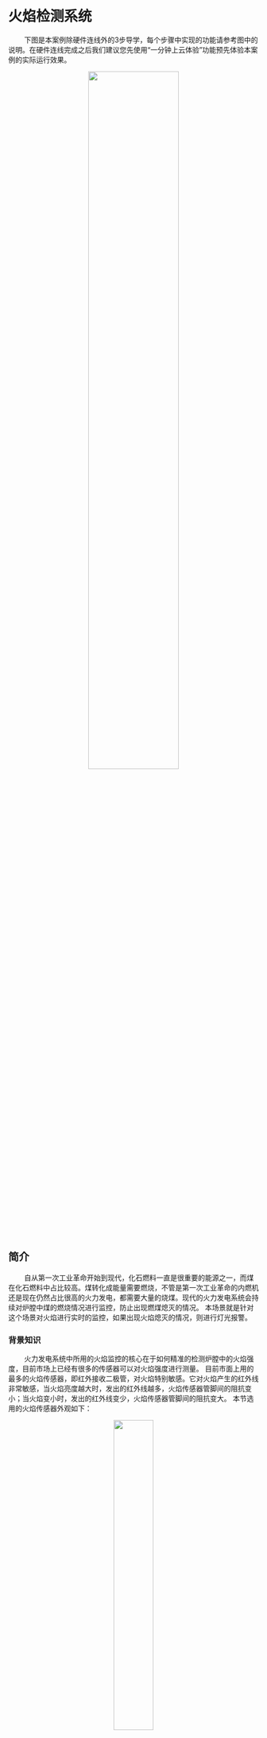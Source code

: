 # 火焰检测系统
&emsp;&emsp;
下图是本案例除硬件连线外的3步导学，每个步骤中实现的功能请参考图中的说明。在硬件连线完成之后我们建议您先使用“一分钟上云体验”功能预先体验本案例的实际运行效果。
<div align="center">
<img src=./../../../images/4_fire_detector_步骤概述.jpg width=60%/>
</div>

## 简介

&emsp;&emsp;
自从第一次工业革命开始到现代，化石燃料一直是很重要的能源之一，而煤在化石燃料中占比较高。煤转化成能量需要燃烧，不管是第一次工业革命的内燃机还是现在仍然占比很高的火力发电，都需要大量的烧煤。现代的火力发电系统会持续对炉膛中煤的燃烧情况进行监控，防止出现燃煤熄灭的情况。
本场景就是针对这个场景对火焰进行实时的监控，如果出现火焰熄灭的情况，则进行灯光报警。

### 背景知识

&emsp;&emsp;
火力发电系统中所用的火焰监控的核心在于如何精准的检测炉膛中的火焰强度，目前市场上已经有很多的传感器可以对火焰强度进行测量。
目前市面上用的最多的火焰传感器，即红外接收二极管，对火焰特别敏感。它对火焰产生的红外线非常敏感，当火焰亮度越大时，发出的红外线越多，火焰传感器管脚间的阻抗变小；当火焰变小时，发出的红外线变少，火焰传感器管脚间的阻抗变大。
本节选用的火焰传感器外观如下：
<div align="center">
<img src=./../../../images/4_火焰传感器外观图.png width=40%/>
</div>
<br>

## 准备

&emsp;&emsp;
硬件器材：
1. ESP32开发板一套
2. 火焰传感器一个
3. 连接线若干

&emsp;&emsp;
NODEMCU32S硬件连线图如下图所示：
<div align="center">
<img src=./../../../images/4_ESP32_火焰传感器连线图.jpg width=90%/>
</div>
<br>

&emsp;&emsp;
M5STACKCORE2硬件连线如下表所示：

|传感器引脚|板级pin脚|说明|
|----|----|----|
| A0 | G36 | 火焰传感器信号测试点位 |
| VCC | 3.3V | 火焰传感器供电点位 |
| GND | GND | 火焰传感器地点位 |


## 一分钟上云体验
- 打开“支付宝”扫描下图二维码

<div align="center">
<img src=../../../images/案例-火焰检测系统（JavaScript）.png width=40%/>
</div>

- 在完成上面的“硬件连线”步骤之后，点击“体验案例”按钮，即可立即体验本案例的实际运行效果。
<div align="center">
<img src=../../../images/1_一分钟上云_step2.png width=80%/>
</div>

<br>

## 物联网平台开发
### 开通公共实例
&emsp;&emsp;
对于第一次使用物联网平台的读者，需要开通实例以使用物联网平台的功能。这里可以使用免费的公共实例进行开发。

&emsp;&emsp;
在[物联网平台](https://iot.console.aliyun.com/lk/summary/new)中，左上角选择“华东2-上海”，点击“公共实例”，即可开通。

<div align="center">
<img src=./../../../images/5_3_开通公共实例.png
 width=100%/>
</div>

&emsp;&emsp;
开通物联网平台功能之后，需要完成下面的3个步骤完成云端设备的创建：
1. 创建云端产品
2. 创建产品属性（物模型）
3. 创建云端设备（获取三元组）

<br>

### 创建云端产品
&emsp;&emsp;
点击上图中的“公共实例”，即可进入[控制台](https://iot.console.aliyun.com/lk/summary/new)进行产品创建。然后，创建云端产品的网址：https://iot.console.aliyun.com/product

&emsp;&emsp;
点击创建产品按钮，如下图所示。

<div align="center">
<img src=./../../../images/1_创建产品.png
 width=100%/>
</div>

&emsp;&emsp;
在新建产品设定页面按照下图所示，设定“产品名称”，选择所属的“自定义品类”（自定义品类的物模型为空，需要自己创建，也可以通过导入外部物模型的方式导入），节点类型选择“直连设备”，联网方式选择“Wi-Fi”，数据格式选择“ICA标准数据格式”，检验类型和认证方式选择默认设定即可。还可以根据开发者自己的需求在“产品描述”页面添加针对此产品的描述。
<div align="center">
<img src=./../../../images/4_新建火焰检测设备.png
 width=100%/>
</div>

&emsp;&emsp;
选择之后，点击“确认”按钮，即可完成产品创建。返回“产品”页面之后可以看到产品类表中会出现刚刚创建的“火焰检测系统”的产品，如下图所示。

<div align="center">
<img src=./../../../images/4_火焰检测系统_产品列表页.png width=100%/>
</div>


<br>

### 创建产品属性（物模型）
&emsp;&emsp;
点击上图中的“查看”按钮，即可看到产品信息，Topic列表，功能定义，数据解析等跟产品相关功能的设定。点开“功能定义”标签页，可以看到设备物模型定义。

<div align="center">
<img src=./../../../images/4_火焰检测系统_产品详情页面.png width=100%/>
</div>



&emsp;&emsp;
标识符是设备端上报设备属性状态的消息中需要使用的标识符，并且只有在设备上报的属性内容符合“数据定义”中的数据取值范围的时候才会被物联网平台记录，否则会被物联网平台认定为非法属性而过滤掉。

&emsp;&emsp;
本节我们选择导入物模型的方式来创建此系统需要的物模型信息，点击上图中的”编辑草稿“按钮。然后按照下图的步骤，选择本地文件[火焰检测系统物模型](./link_platform/）fire_detector_model.zip进行导入。

<div align="center">
<img src=./../../../images/4_火焰检测系统_发布物模型.png width=100%/>
</div>


&emsp;&emsp;
物模型导入成功后可以看到网页出现了我们刚刚导入的物模型属性。其中alarmState代表的是火焰的报警状态，1处于报警状态，0代表没有报警；fireVoltage代表火焰传感器检测到的电压值。


<div align="center">
<img src=./../../../images/4_火焰检测系统_物模型.png width=100%/>
</div>
&emsp;&emsp;
产品及其物模型创建完成后，就可以创建这个产品的设备了。

<br>

### 创建云端设备（获取三元组）
&emsp;&emsp;
在产品列表页面中，点击”火焰检测系统“后的“管理设备”，就会进到设备管理页面。

<div align="center">
<img src=./../../../images/4_火焰检测系统_产品页_管理设备.png width=100%/>
</div>

&emsp;&emsp;
在“设备”页面点击“添加设备”按钮，如下图所示。
<div align="center">
<img src=./../../../images/4_火焰传感器_添加设备入口.png width=100%/>
</div>

&emsp;&emsp;
在“添加设备”页面中设定“deviceName”，这里开发者可以自己填入自己想设定的设备名称，也可以不填任何内容让系统自动生成设备名称，如下图所示。
<div align="center">
<img src=./../../../images/1_添加设备.png width=40%/>
</div>

&emsp;&emsp;
设备添加完成后，点击“前往查看”按钮，就可以看到此设备端详细信息了。
<div align="center">
<img src=./../../../images/1_完成添加设备.png width=40%/>
</div>

&emsp;&emsp;
设备信息中有两个信息需要和设备端开发相匹配：
1. 三元组
2. 物模型属性信息

<div align="center">
<img src=./../../../images/4_火焰检测系统_设备详情.png width=100%/>
</div>

<br>

### **获取设备三元组**
&emsp;&emsp;
如上图所示，点击“查看”按钮，就可以看到设备的三元组信息，三元组是物联网设备端和物联网云端设备相关联的唯一标识符，在设备端连接云端的时候会使用三元组信息和云端进行鉴权，鉴权通过之后云端会认为设备已激活并上线。

<div align="center">
<img src=./../../../images/4_火焰检测系统_设备三元组.png width=50%/>
</div>

<br>

### **查看设备属性信息**
&emsp;&emsp;
设备详情信息页中的“物模型数据”标签页中可以看到设备的所有属性信息、设备时间上报情况及设备服务调用情况，如下图所示。待物联网设备按照设备属性对应的标识符上报设备属性的时候，本图片中的“火焰检测电压“，”报警状态“等属性值就会显示设备最新的属性信息。
<div align="center">
<img src=./../../../images/4_火焰检测系统_设备物模型数据.png width=100%/>
</div>

<br>

> 创建产品和设备的过程是按照面向对象的思想进行设计的，其中创建产品可以看成是新建一个类，其中的物模型则是类的对象，创建设备则是进行类的实例化。

<br>

## 设备端开发

### 开发环境
&emsp;&emsp;
在进行下一步之前请确保以下工作已经搭建完毕。详情请参考[esp32开发环境](../../../startup/ESP32-quick-start.md)的说明。
<br>
&emsp;&emsp;
(1) 烧录支持HaaS-JS开发的"ESP32 HaaS固件"。
<br>
&emsp;&emsp;
(2) 已安装ESP32 USB串口驱动。
<br>
&emsp;&emsp;
(2) 已下载HaaS-JS轻应用推送工具amp。
<br>

### 下载示例代码

&emsp;&emsp;
下载《[ESP32 fire_detector示例](https://gitee.com/alios-things/amp/tree/master/example-js/haaseduk1/fs)》，示例代码目录如下所示：
```bash
fire_detector
├── app.json         # 板级配置
└── app.js           # 应用代码
└── fire_mk002354.js # 火焰检测传感器驱动
```

### 修改wifi ssid和password

&emsp;&emsp;
修改fire_detector工程里app.js中wifiSsid和wifiPassword的值为读者实际要连接的路由器的名称及密码（请注意名称和密码都需要放在""符号中间）。

```javascript
var wifiOptions = {
    ssid: "请填写您的路由器名称",
    password: "请填写您的路由器密码",
    bssid: '',
    timeout_ms: 18000
  };
```

### 修改设备端三元组

&emsp;&emsp;
修改fire_detector工程里app.js中productKey、deviceName和deviceSecret的值为读者创建的物联网设备的三元组信息，如下图所示：

```javascript
var iotOptions = {
    productKey: "请填写您在阿里云物联网平台申请的产品PK",
    deviceName: "请填写您在阿里云物联网平台申请的产品DN",
    deviceSecret: "请填写您在阿里云物联网平台申请的产品DS"});
    region: 'cn-shanghai',
    keepaliveSec: 60
  }
```
<br>

### 推送脚本至设备
&emsp;&emsp;
 注意: ESP32在Windows环境下执行amp-win工具下载JS脚本之前，需要先把ESP32的GPIO_0拉高（和3.3v脚短接），这样才能正常推送。Mac环境下则无此问题，不需该步骤。

&emsp;&emsp;
ESP32板子GPIO_0 硬件连线如下表所示：
|板子|板级pin脚|说明|
|-----|----|----|
| NODEMCU-32 | P0 | GPIO_0对应管脚 |
| M5StackCore2 | G0 | GPIO_0对应管脚 |

&emsp;&emsp;
执行以下amp命令。
> ./amp-clitool/dist/amp-macos/amp serialput ./fire_detector /dev/cu.wchusbserial537A003351 -m quickjs -e 0 -b 115200

&emsp;&emsp;
注意：amp工具路径和ESP32的串口ID请以实际为准。
<br>

## 运行结果
### 本地查看
&emsp;&emsp;
JavaScript脚本推送到ESP32之后 ，会自动运行，运行过程中日志如下。其中：

```log
wifi connected
create IotDeviceClient
iot platform connected
>> fireVoltage is 35, alarm_on is 1
>> fireVoltage is 511, alarm_on is 0
...
```

> 打火机打着火后，远离和靠近火焰传感器的二极管，查看设备端日志的量测值是否有变化。
> 请务必注意安全！！！

<br>


## 物联网平台端设备信息查看

&emsp;&emsp;
物联网设备的系统启动成功并连接到物联网平台之后，物联网平台上对应的设备状态会从”未激活状态“变为”上线“，在物模型数据标签页上会显示设备上报到物联网平台的属性值。

<div align="center">
<img src=./../../../images/1_火焰检测系统_设备状态及属性.png width=100%/>
</div>

&emsp;&emsp;
此时如果开发板周围的火焰强度发生变化，物联网平台的物模型数据会更新为设备上报的最新的属性值。

<br>

## 物联网平台控制报警灯状态
&emsp;&emsp;
物联网设备上线之后，可以通过”监控运维“中的"在线调试"功能进行调试，详细操作步骤见下图：
<div align="center">
<img src=./../../../images/1_火焰检测系统_物联网平台在线调试功能.png width=100%/>
</div>

&emsp;&emsp;
此产品的物模型属性中，"火焰检测电压值"设置的是只读，也就是说智能从设备端读取，不支持设置此状态到设备端，所以点开"火焰检测电压"后面的”调试“之后，里边只有获取的选项。”报警状态“设置的是可读可写，所以点开”报警状态“后面的”调试“之后，里边有”获取“、”设置”和“设置期望值”三个选项。
这里可以选择打开报警状态之后点击“设置”进行报警灯功能的调试。

<div align="center">
<img src=./../../../images/1_火焰检测系统_云端打开报警灯.png width=100%/>
</div>

&emsp;&emsp;
此时查看设备端LED是否已经打开，打开成功则代表控制报警灯成功。

<br>

## 物联网应用开发

### 火焰亮度监控系统
&emsp;&emsp;
下图是一个典型的物联网应用程序开发的流程图，接下来本节就按照这个流程介绍如何完成火焰监控系统web端应用程序的开发。

<div align="center">
<img src=./../../../images/1_物联网应用开发的一般流程.png width=80%/>
</div>

<br>

### **新建“普通项目”**
&emsp;&emsp;
打开[IoT Studio官网](https://studio.iot.aliyun.com/)，在项目管理中创建一个空白项目，如下图所示，将此项目命名为“火焰监控报警系统”。
<div align="center">
<img src=./../../../images/4_火焰监控报警系统_创建IoTStudio项目.png width=80%/>
</div>

<br>

### **新建“web应用”**
&emsp;&emsp;
新建“普通项目”之后，在新项目的首页新建一个web应用，命名为“火焰实时监控”。
<div align="center">
<img src=./../../../images/4_火焰监控系统_web应用创建.png width=80%/>
</div>


&emsp;&emsp;
web应用创建成功后会进入到应用界面设计页面。
<div align="center">
<img src=./../../../images/4_火焰监控系统_移动应用_页面编辑页.png width=80%/>
</div>


&emsp;&emsp;
点击上图红框中的“组件”按钮图标，就可以看到可用的组件列表。各组件的说明请参考[IoT Studio组件说明](https://help.aliyun.com/document_detail/125196.html)。

<br>

### **页面设计**
&emsp;&emsp;
这里我们用到3个组件:
* 实时曲线
用于显示火焰亮度的历史变化曲线及实时数据
* 指示灯
显示和控制空调和火焰的当前报警状态
* 设备地图
用于显示设备所在位置

将三个组件拖到中间的画布区，适当调整组件布局，如下图所示。

<div align="center">
<img src=./../../../images/2_火焰监控系统_实时监控页面设计.png width=80%/>
</div>

<br>

### **关联产品和设备**
&emsp;&emsp;
此时回到”火焰监控系统“项目的主页，对产品和设备进行关联，如下图所示：
<div align="center">
<img src=./../../../images/4_火焰监控系统_关联产品和设备.png width=80%/>
</div>


&emsp;&emsp;
关联产品和设备的过程如下，选中左下角的“关联产品的同时关联其下所有设备”之后 ，该产品下创建的所有的产品都会被关联到这个项目中。
<div align="center">
<img src=./../../../images/4_火焰监控系统_关联产品和设备.png width=80%/>
</div>

&emsp;&emsp;
产品和设备关联完毕之后，就可以将把组件和设备的属性关联起来了。

<br>

### **关联数据源**
&emsp;&emsp;
关联数据源分为如下3个步骤，每个步骤的截图如下：
* 关联产品
* 关联设备
* 关联属性

&emsp;&emsp;
具体操作步骤如下：
1. 选中”指示灯“组件，点击右侧的“配置数据源”。

<div align="center">
<img src=./../../../images/4_火焰监控系统_指示灯_配置数据源.png width=80%/>
</div>

2. 选择目标产品
<div align="center">
<img src=./../../../images/4_火焰监控系统_指示灯_选择产品.png width=80%/>
</div>

3. 选择目标设备
<div align="center">
<img src=./../../../images/4_火焰监控系统_开关_配置数据源_设备.png width=80%/>
</div>


4. 选择“报警灯”属性
<div align="center">
<img src=./../../../images/4_火焰监控系统_指示灯_配置数据源_报警灯.png width=80%/>
</div>

&emsp;&emsp;
选择好产品、设备和属性之后，需要修改指示灯大小及其展示样式（设置为图片），并且分别为”开始报警“/”停止报警“两种状态上传图片，如下图所示。图片位于[开启报警](../../../images/4_火焰熄灭示意图.png)和[关闭报警](../../../images/4_火焰燃烧示意图.png)。
<div align="center">
<img src=./../../../images/4_火焰监控系统_指示灯_配置数据源_报警灯图片.png width=80%/>
</div>


&emsp;&emsp;
同样的方式为”实时曲线“设置为目标设备的”火焰检测电压“，并显示最近半小时的数据，如下图所示。
<div align="center">
<img src=./../../../images/4_火焰监控系统_实时曲线设定.png width=80%/>
</div>

&emsp;&emsp;
选中”地图“组件，点击“编辑设备地图”按钮，如下图所示。

<div align="center">
<img src=./../../../images/4_火焰监控系统_地图_编辑入口.png width=80%/>
</div>

&emsp;&emsp;
点击“选择产品”按钮 ，选中“火焰检测系统”，如下图所示。如果此时设备已经上线，则地图会自动跳到设备当前所在位置。
<div align="center">
<img src=./../../../images/4_火焰监控系统_地图_选择产品.png width=80%/>
</div>

<br>

### **业务逻辑开发**
&emsp;&emsp;
业务逻辑的主要目的是为了让用户设定物联网设备端的行为逻辑，常规物联网系统都是在设备端固化行为逻辑，出厂之后如果需要修改设备的行为，则需要进行OTA升级。本节课程则向读者介绍如何通过IoT Studio完成业务逻辑的开发。

&emsp;&emsp;
新建一条名为“火焰亮度监控报警设定”的规则。
<div align="center">
<img src=./../../../images/4_火焰检测系统_创建业务逻辑.png width=80%/>
</div>

&emsp;&emsp;
系统会自动进入到业务逻辑编辑页面，如下图所示，点击左侧的“节点”按钮，则可以看到所有可用的节点选项。右侧红框是如何设计一个业务逻辑的介绍。

<div align="center">
<img src=./../../../images/4_火焰监控报警.png width=80%/>
</div>

1. 选择目标节点

&emsp;&emsp;
此逻辑需要通过“火焰检测系统”上报的“火焰检测电压”当低于高于电压阈值的时候打开报警灯，否则关闭报警灯。所以需要如下4个节点：
* 设备触发节点
* 条件判断节点
* 开启报警灯节点
* 关闭报警灯节点

&emsp;&emsp;
分别从左侧拖动“设备触发”，“条件判断”和2个“火焰检测系统”4个节点到右侧的业务逻辑编辑框。

<div align="center">
<img src=./../../../images/4_火焰监控系统_节点列表.png width=80%/>
</div>

2. 建立节点间的关联关系

&emsp;&emsp;
按照预设的逻辑建立，如下图所示（在节点的一侧按下鼠标拖动到另一节点的一侧即可建立连线关系）。
<div align="center">
<img src=./../../../images/4_火焰监控系统_节点逻辑关系建立.png width=80%/>
</div>

1. 业务逻辑编辑
* 设备触发节点

&emsp;&emsp;
此设备触发选择“火焰检测设备”的“火焰检测电压”属性即可，如下图所示（和前面“组件”设定类似，同样是鼠标选中第节点，在右侧的配置选项中进行配置）。
<div align="center">
<img src=./../../../images/4_火焰监控系统_设备触发节点配置.png width=80%/>
</div>

* 条件判断节点

&emsp;&emsp;
此处我们设定为当传感器测量到的电压值高于1000mV则开始报警。设定步骤如下。
> 在没有检测到火焰的时候传感器输出高电平，在检测到火焰之后，输出电压会下降

<div align="center">
<img src=./../../../images/4_火焰监控系统_比较节点配置.png width=80%/>
</div>

* 设备节点行为设定

&emsp;&emsp;
分别为设备节点设定开启报警灯和关闭报警灯的行为，如下图所示。

<div align="center">
<img src=./../../../images/4_火焰监控系统_设备节点行为设定.png width=80%/>
</div>


* 业务逻辑保存和部署

&emsp;&emsp;
依此点击右上角的“保存”和“部署”按钮，即可将此业务逻辑设定完毕。
<br>

<br>

### **预览和发布上线**

&emsp;&emsp;
业务逻辑设定完毕之后，可以在“火焰监控报警系统”页面编辑页面点击“预览”按钮进行预览，如下图所示。

<div align="center">
<img src=./../../../images/4_火焰监控系统_预览.png width=80%/>
</div>

&emsp;&emsp;
在发布之前可以点击上图的“预览”查看应用的实际运行效果。实际运行效果如下所示，同时可以扫描二维码在手机上面查看实际运行效果。

<div align="center">
<img src=./../../../images/4_火焰监控报警系统效果.gif width=80%/>
</div>

&emsp;&emsp;
此时查看设备上面的报警灯的状态会同步和web应用的报警灯状态同步显示。

<br>

&emsp;&emsp;
这样整个火焰检测系统的趣味案例就完成了。如果想要看整个案例更详细的操作步骤，请参考“[火焰检测系统详解](https://gitee.com/haasedu/haasedu/blob/release_2.0/4-%E6%99%BA%E6%85%A7%E5%B7%A5%E4%B8%9A/%E5%9C%BA%E6%99%AF1-%E7%81%AB%E7%84%B0%E7%9B%91%E6%8E%A7%E6%8A%A5%E8%AD%A6%E7%B3%BB%E7%BB%9F/README.md)”中的说明。

<br>

